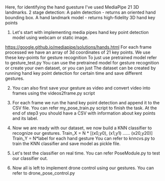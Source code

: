 Here, for identifying the hand guesture I've used MediaPipe 21 3D landmarks.
2 stage detection:
	A palm detection - returns an oriented hand bounding box. 
	A hand landmark model - returns high-fidelity 3D hand key points 
1) Let's start with  implementing media pipes hand key point detection model using webcam or static image.

  https://google.github.io/mediapipe/solutions/hands.html
  For each frame processed we have an array of 3d coordinates of 21 key points. We use these key-points for gesture recognition
  To just use pretrained model refer to gesture_test.py
  You can use the pretrained model for gesture recognition or create your own dataset, or you can just
  The dataset can be created by running hand key point detection for certain time and save  different gestures.

2) You can also first save your gesture as video and convert video into frames using the videos2frame.py script


3) For each frame we run the hand key point detection and append it to the CSV file. You can refer my_pose_train.py script to finish the task. At the end of step3 you should have a CSV with information about key points and its label.

4) Now we are ready with our dataset, we now build a KNN classifier to recognize our gestures. 
    Train_X  =  N * [(x0,y0), (x1,y1) …… (x20,y20)]
    Train_Y = N*label for each hand gesture
    You can refer to knncvs.py to train the KNN classifier and save model as pickle file.

5) Let's test the classifier on real time. You can refer PoseModule.py to test our classifier out.

6) Now all is left to implement drone control using our gestures. You can refer to drone_pose_control.py
